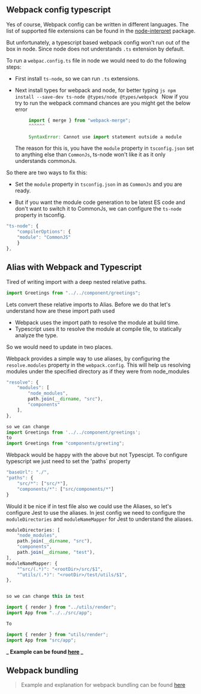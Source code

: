 ## Webpack config typescript

Yes of course, Webpack config can be written in different languages. The list of supported file extensions can be found in the [node-interpret](https://github.com/gulpjs/interpret) package.

But unfortunately, a typescript based webpack config won't run out of the box in node. Since node does not understands `.ts` extension by default.

To run a `webpac.config.ts` file in node we would need to do the following steps:

- First install `ts-node`, so we can run `.ts` extensions.
- Next install types for webpack and node, for better typing
  `js npm install --save-dev ts-node @types/node @types/webpack `
  Now if you try to run the webpack command chances are you might get the below error

  ```js
       import { merge } from "webpack-merge";
       ^^^^^^

       SyntaxError: Cannot use import statement outside a module
  ```

  The reason for this is, you have the `module` property in `tsconfig.json` set to anything else than `CommonJs`, ts-node won't like it as it only understands commonJs.

So there are two ways to fix this:

- Set the `module` property in `tsconfig.json` in as `CommonJs` and you are ready.

- But if you want the module code generation to be latest ES code and don't want to switch it to CommonJs, we can configure the `ts-node` property in tsconfig.

```js
"ts-node": {
    "compilerOptions": {
    "module": "CommonJS"
    }
},
```

## Alias with Webpack and Typescript

Tired of writing import with a deep nested relative paths.

```js
import Greetings from "../../component/greetings";
```

Lets convert these relative imports to Alias. Before we do that let's understand how are these import path used

- Webpack uses the import path to resolve the module at build time.
- Typescript uses it to resolve the module at compile tile, to statically analyze the type.

So we would need to update in two places.

Webpack provides a simple way to use aliases, by configuring the `resolve.modules` property in the `webpack.config`. This will help us resolving modules under the specified directory as if they were from node_modules

```js
"resolve": {
    "modules": [
        "node_modules",
        path.join(__dirname, "src"),
        "components"
    ],
},

so we can change
import Greetings from '../../component/greetings';
to
import Greetings from "components/greeting";
```

Webpack would be happy with the above but not Typescipt. To configure typescript we just need to set the 'paths` property

```js
"baseUrl": "./",
"paths": {
    "src/*": ["src/*"],
    "components/*": ["src/components/*"]
}
```

Would it be nice if in test file also we could use the Aliases, so let's configure Jest to use the aliases.
In jest config we need to configure the `moduleDirectories` and `moduleNameMapper` for Jest to understand the aliases.

```js
moduleDirectories: [
    "node_modules",
    path.join(__dirname, "src"),
    "components",
    path.join(__dirname, "test"),
],
moduleNameMapper: {
    "^src/(.*)": "<rootDir>/src/$1",
    "^utils/(.*)": "<rootDir>/test/utils/$1",
},


so we can change this in test

import { render } from "../utils/render";
import App from "../../src/app";

To

import { render } from "utils/render";
import App from "src/app";
```

**_ Example can be found [here](https://github.com/chetan25/basic-testing-with-jest-rtl) _**

## Webpack bundling

> Example and explanation for webpack bundling can be found [here](https://github.com/chetan25/webapck-bundling-practice/blob/main/README.md)
